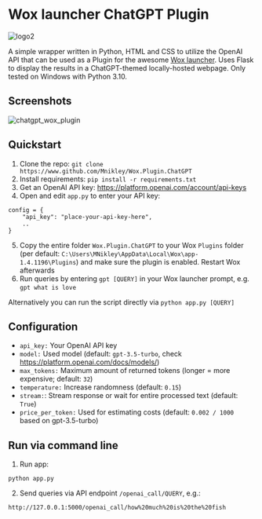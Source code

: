 # Wox launcher ChatGPT Plugin
![logo2](https://user-images.githubusercontent.com/75040444/221229322-f9f4ad07-befb-46aa-b442-720c2ac5e6ca.jpeg)

A simple wrapper written in Python, HTML and CSS to utilize the OpenAI API that can be used as a Plugin for the awesome [Wox launcher](https://github.com/Wox-launcher/Wox). Uses Flask to display the results in a ChatGPT-themed locally-hosted webpage. Only tested on Windows with Python 3.10.

## Screenshots
![chatgpt_wox_plugin](https://user-images.githubusercontent.com/75040444/222425839-d88ef5a7-9074-473c-8cb1-12b42700f905.gif)


## Quickstart
 1. Clone the repo: `git clone https://www.github.com/Mnikley/Wox.Plugin.ChatGPT`
 2. Install requirements: `pip install -r requirements.txt`
 3. Get an OpenAI API key: https://platform.openai.com/account/api-keys
 4. Open and edit `app.py` to enter your API key:
   ```
   config = {
       "api_key": "place-your-api-key-here",
       ..
   }
   ```
 5. Copy the entire folder `Wox.Plugin.ChatGPT` to your Wox `Plugins` folder (per default: `C:\Users\MNikley\AppData\Local\Wox\app-1.4.1196\Plugins`) and make sure the plugin is enabled. Restart Wox afterwards
 6. Run queries by entering `gpt [QUERY]` in your Wox launcher prompt, e.g. `gpt what is love`

Alternatively you can run the script directly via `python app.py [QUERY]`

## Configuration
 - `api_key:` Your OpenAI API key
 - `model:` Used model (default: `gpt-3.5-turbo`, check https://platform.openai.com/docs/models/)
 - `max_tokens:` Maximum amount of returned tokens (longer = more expensive; default: `32`)
 - `temperature:` Increase randomness (default: `0.15`)
 - `stream:`: Stream response or wait for entire processed text (default: `True`)
 - `price_per_token:` Used for estimating costs (default: `0.002 / 1000` based on gpt-3.5-turbo)

## Run via command line
  1. Run app:
   ```
   python app.py
   ```
  2. Send queries via API endpoint `/openai_call/QUERY`, e.g.:
  ```
  http://127.0.0.1:5000/openai_call/how%20much%20is%20the%20fish
  ```
